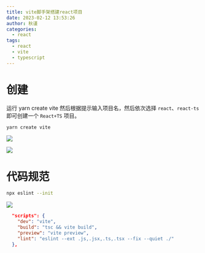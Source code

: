 ```yaml
---
title: vite脚手架搭建react项目
date: 2023-02-12 13:53:26
author: 秋谨
categories:
  - react
tags:
  - react
  - vite
  - typescript
---
```


# 创建

运行 yarn create vite 然后根据提示输入项目名，然后依次选择 `react`、`react-ts` 即可创建一个 `React+TS` 项目。

```bash
yarn create vite
```

![](https://c-typora.oss-cn-guangzhou.aliyuncs.com/c-typora/image-20230212135922609.png)

![](https://c-typora.oss-cn-guangzhou.aliyuncs.com/c-typora/image-20230212140211367.png)

# 代码规范

```bash
npx eslint --init
```

![](https://c-typora.oss-cn-guangzhou.aliyuncs.com/c-typora/image-20230212135922609.png)

```json
  "scripts": {
    "dev": "vite",
    "build": "tsc && vite build",
    "preview": "vite preview",
    "lint": "eslint --ext .js,.jsx,.ts,.tsx --fix --quiet ./"
  },
```

